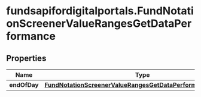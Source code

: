 # fundsapifordigitalportals.FundNotationScreenerValueRangesGetDataPerformance

## Properties

Name | Type | Description | Notes
------------ | ------------- | ------------- | -------------
**endOfDay** | [**FundNotationScreenerValueRangesGetDataPerformanceEndOfDay**](FundNotationScreenerValueRangesGetDataPerformanceEndOfDay.md) |  | [optional] 


